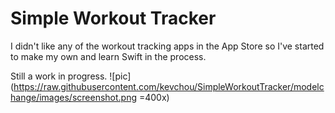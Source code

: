 # Simple Workout Tracker
I didn't like any of the workout tracking apps in the App Store so I've started to make my own and learn Swift in the process.

Still a work in progress.
![pic](https://raw.githubusercontent.com/kevchou/SimpleWorkoutTracker/modelchange/images/screenshot.png =400x)
